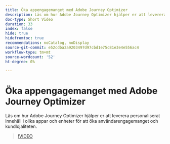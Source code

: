 ```yaml
---
title: Öka appengagemanget med Adobe Journey Optimizer
description: Läs om hur Adobe Journey Optimizer hjälper er att leverera personaliserat innehåll i olika appar och enheter för att öka användarengagemanget och kundlojaliteten.
doc-type: Short Video
duration: 33
index: false
hide: true
hidefromtoc: true
recommendations: noCatalog, noDisplay
source-git-commit: e52cdba2a9203497d97cbd1e75c81e3e4e556ac4
workflow-type: tm+mt
source-wordcount: '52'
ht-degree: 0%

---
```



# Öka appengagemanget med Adobe Journey Optimizer

Läs om hur Adobe Journey Optimizer hjälper er att leverera personaliserat innehåll i olika appar och enheter för att öka användarengagemanget och kundlojaliteten.

<!-- 72_S603_3442534_32_boost-app-engagement-with-adobe-journey-optimizer -->
>[!VIDEO](https://video.tv.adobe.com/v/3460009/?learn=on&enablevpops=true&captions=swe)
